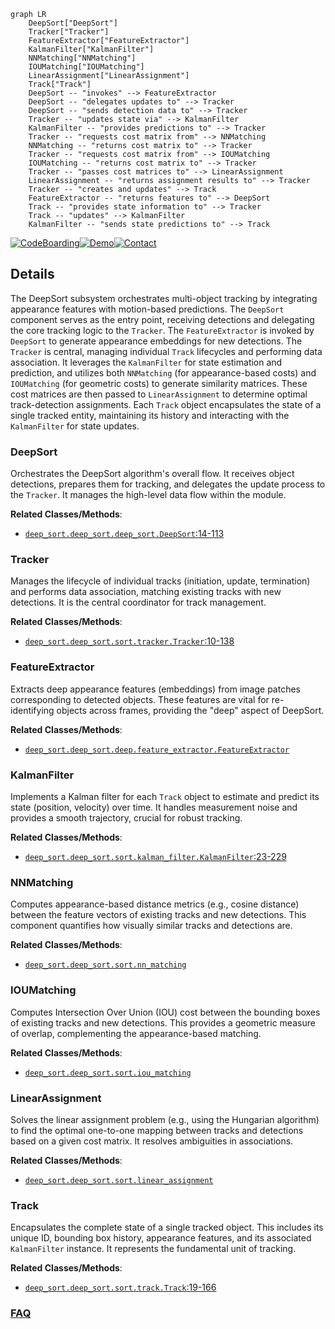 ```mermaid
graph LR
    DeepSort["DeepSort"]
    Tracker["Tracker"]
    FeatureExtractor["FeatureExtractor"]
    KalmanFilter["KalmanFilter"]
    NNMatching["NNMatching"]
    IOUMatching["IOUMatching"]
    LinearAssignment["LinearAssignment"]
    Track["Track"]
    DeepSort -- "invokes" --> FeatureExtractor
    DeepSort -- "delegates updates to" --> Tracker
    DeepSort -- "sends detection data to" --> Tracker
    Tracker -- "updates state via" --> KalmanFilter
    KalmanFilter -- "provides predictions to" --> Tracker
    Tracker -- "requests cost matrix from" --> NNMatching
    NNMatching -- "returns cost matrix to" --> Tracker
    Tracker -- "requests cost matrix from" --> IOUMatching
    IOUMatching -- "returns cost matrix to" --> Tracker
    Tracker -- "passes cost matrices to" --> LinearAssignment
    LinearAssignment -- "returns assignment results to" --> Tracker
    Tracker -- "creates and updates" --> Track
    FeatureExtractor -- "returns features to" --> DeepSort
    Track -- "provides state information to" --> Tracker
    Track -- "updates" --> KalmanFilter
    KalmanFilter -- "sends state predictions to" --> Track
```

[![CodeBoarding](https://img.shields.io/badge/Generated%20by-CodeBoarding-9cf?style=flat-square)](https://github.com/CodeBoarding/GeneratedOnBoardings)[![Demo](https://img.shields.io/badge/Try%20our-Demo-blue?style=flat-square)](https://www.codeboarding.org/demo)[![Contact](https://img.shields.io/badge/Contact%20us%20-%20contact@codeboarding.org-lightgrey?style=flat-square)](mailto:contact@codeboarding.org)

## Details

The DeepSort subsystem orchestrates multi-object tracking by integrating appearance features with motion-based predictions. The `DeepSort` component serves as the entry point, receiving detections and delegating the core tracking logic to the `Tracker`. The `FeatureExtractor` is invoked by `DeepSort` to generate appearance embeddings for new detections. The `Tracker` is central, managing individual `Track` lifecycles and performing data association. It leverages the `KalmanFilter` for state estimation and prediction, and utilizes both `NNMatching` (for appearance-based costs) and `IOUMatching` (for geometric costs) to generate similarity matrices. These cost matrices are then passed to `LinearAssignment` to determine optimal track-detection assignments. Each `Track` object encapsulates the state of a single tracked entity, maintaining its history and interacting with the `KalmanFilter` for state updates.

### DeepSort
Orchestrates the DeepSort algorithm's overall flow. It receives object detections, prepares them for tracking, and delegates the update process to the `Tracker`. It manages the high-level data flow within the module.


**Related Classes/Methods**:

- <a href="https://github.com/Sharpiless/Yolov5-deepsort-inference/blob/master/deep_sort/deep_sort/deep_sort.py#L14-L113" target="_blank" rel="noopener noreferrer">`deep_sort.deep_sort.deep_sort.DeepSort`:14-113</a>


### Tracker
Manages the lifecycle of individual tracks (initiation, update, termination) and performs data association, matching existing tracks with new detections. It is the central coordinator for track management.


**Related Classes/Methods**:

- <a href="https://github.com/Sharpiless/Yolov5-deepsort-inference/blob/master/deep_sort/deep_sort/sort/tracker.py#L10-L138" target="_blank" rel="noopener noreferrer">`deep_sort.deep_sort.sort.tracker.Tracker`:10-138</a>


### FeatureExtractor
Extracts deep appearance features (embeddings) from image patches corresponding to detected objects. These features are vital for re-identifying objects across frames, providing the "deep" aspect of DeepSort.


**Related Classes/Methods**:

- <a href="https://github.com/Sharpiless/Yolov5-deepsort-inference/blob/master/deep_sort/deep_sort/deep/feature_extractor.py" target="_blank" rel="noopener noreferrer">`deep_sort.deep_sort.deep.feature_extractor.FeatureExtractor`</a>


### KalmanFilter
Implements a Kalman filter for each `Track` object to estimate and predict its state (position, velocity) over time. It handles measurement noise and provides a smooth trajectory, crucial for robust tracking.


**Related Classes/Methods**:

- <a href="https://github.com/Sharpiless/Yolov5-deepsort-inference/blob/master/deep_sort/deep_sort/sort/kalman_filter.py#L23-L229" target="_blank" rel="noopener noreferrer">`deep_sort.deep_sort.sort.kalman_filter.KalmanFilter`:23-229</a>


### NNMatching
Computes appearance-based distance metrics (e.g., cosine distance) between the feature vectors of existing tracks and new detections. This component quantifies how visually similar tracks and detections are.


**Related Classes/Methods**:

- <a href="https://github.com/Sharpiless/Yolov5-deepsort-inference/blob/master/deep_sort/deep_sort/sort/nn_matching.py" target="_blank" rel="noopener noreferrer">`deep_sort.deep_sort.sort.nn_matching`</a>


### IOUMatching
Computes Intersection Over Union (IOU) cost between the bounding boxes of existing tracks and new detections. This provides a geometric measure of overlap, complementing the appearance-based matching.


**Related Classes/Methods**:

- <a href="https://github.com/Sharpiless/Yolov5-deepsort-inference/blob/master/deep_sort/deep_sort/sort/iou_matching.py" target="_blank" rel="noopener noreferrer">`deep_sort.deep_sort.sort.iou_matching`</a>


### LinearAssignment
Solves the linear assignment problem (e.g., using the Hungarian algorithm) to find the optimal one-to-one mapping between tracks and detections based on a given cost matrix. It resolves ambiguities in associations.


**Related Classes/Methods**:

- <a href="https://github.com/Sharpiless/Yolov5-deepsort-inference/blob/master/deep_sort/deep_sort/sort/linear_assignment.py" target="_blank" rel="noopener noreferrer">`deep_sort.deep_sort.sort.linear_assignment`</a>


### Track
Encapsulates the complete state of a single tracked object. This includes its unique ID, bounding box history, appearance features, and its associated `KalmanFilter` instance. It represents the fundamental unit of tracking.


**Related Classes/Methods**:

- <a href="https://github.com/Sharpiless/Yolov5-deepsort-inference/blob/master/deep_sort/deep_sort/sort/track.py#L19-L166" target="_blank" rel="noopener noreferrer">`deep_sort.deep_sort.sort.track.Track`:19-166</a>




### [FAQ](https://github.com/CodeBoarding/GeneratedOnBoardings/tree/main?tab=readme-ov-file#faq)